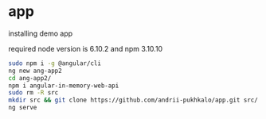 # app

installing demo app

required node version is 6.10.2 and npm 3.10.10

```bash
sudo npm i -g @angular/cli
ng new ang-app2
cd ang-app2/
npm i angular-in-memory-web-api
sudo rm -R src
mkdir src && git clone https://github.com/andrii-pukhkalo/app.git src/
ng serve
